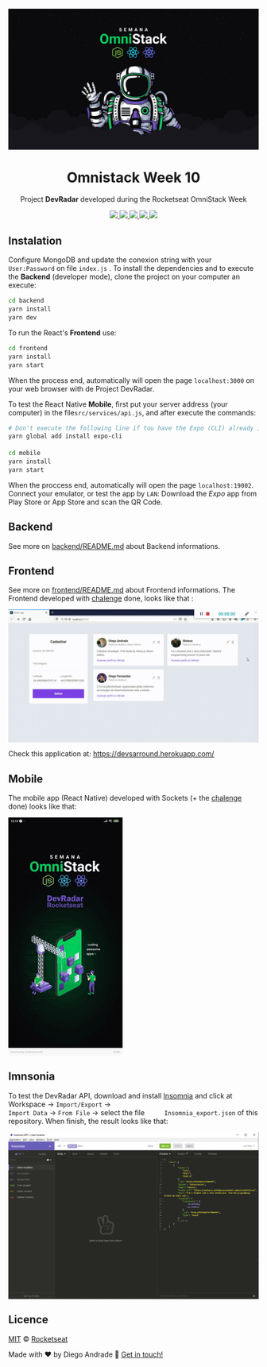 <img src="./static/omnistack.png" align="center"></img>
<h1 align="center">Omnistack Week 10</h1>
<p align="center">Project <strong>DevRadar</strong> developed during the Rocketseat OmniStack Week</p>

<p align="center">
  <a aria-label="NodeJs version" href="https://github.com/nodejs/node/blob/master/doc/changelogs/CHANGELOG_V12.md#12.14.1">
    <img src="https://img.shields.io/badge/node.js@lts-12.14.1-informational?logo=Node.JS"></img>
  </a>
  <a aria-label="ReactJs version" href="https://github.com/facebook/react/blob/master/CHANGELOG.md#16120-november-14-2019">
    <img src="https://img.shields.io/badge/react-16.12.0-informational?logo=react"></img>
  </a>
  <a aria-label="Expo version" href="https://www.npmjs.com/package/expo-cli/v/3.11.5">
    <img src="https://img.shields.io/badge/expo--CLI-3.11.5-informational?logo=expo"></img>
  </a>
  <a aria-label="Chalenges" href="DESAFIOS.md">
  	<img src="https://img.shields.io/badge/desafios-OK-blueviolet"></img>
  </a>
  <a aria-label="Completed" href="https://rocketseat.com.br/week-10/aulas#4">
    <img src="https://img.shields.io/badge/OmniStack-done-green?logo=data:image/png;base64,iVBORw0KGgoAAAANSUhEUgAAABAAAAAQCAMAAAAoLQ9TAAAALVBMVEVHcExxWsF0XMJzXMJxWcFsUsD///9jRrzY0u6Xh9Gsn9n39fyMecy0qd2bjNJWBT0WAAAABHRSTlMA2Do606wF2QAAAGlJREFUGJVdj1cWwCAIBLEsRU3uf9xobDH8+GZwUYi8i6ucJwrxKE+7D0G9Q4vlYqtmCSjndr4CgCgzlyFgfKfKCVO0LrPKjmiqMxGXkJwNnXskqWG+1oSM+BSwD8f29YLNjvx/OQrn+g99oQSoNmt3PgAAAABJRU5ErkJggg=="></img>
  </a>
</p>

## Instalation
Configure MongoDB and update the conexion string with your `User:Password` on file `index.js` .
To install the dependencies and to execute the **Backend** (developer mode), clone the project on your computer an execute:
```bash
cd backend
yarn install
yarn dev
```
To run the React's **Frontend** use:
```bash
cd frontend
yarn install
yarn start
```
When the process end, automatically will open the page `localhost:3000` on your web browser with de Project DevRadar.

To test the React Native **Mobile**, first put your server address (your computer) in the file`src/services/api.js`, and after execute the commands:
```bash
# Don't execute the following line if tou have the Expo (CLI) already intalled! 
yarn global add install expo-cli

cd mobile
yarn install
yarn start
```
When the proccess end, automatically will open the page `localhost:19002`. Connect your emulator, or test the app by `LAN`: Download the *Expo* app from Play Store or App Store and scan the QR Code.

## Backend
See more on [backend/README.md](./backend) about Backend informations.

## Frontend
See more on [frontend/README.md](./frontend) about Frontend informations. The Frontend developed with [chalenge](DESAFIOS.md) done, looks like that :

<img align="center" src="./static/frontend.gif"></img>

Check this application at: https://devsarround.herokuapp.com/

## Mobile
The mobile app (React Native) developed with Sockets (+ the [chalenge](DESAFIOS.md) done) looks like that:

<img align="center" src="./static/mobile.gif?v=2"></img>

## Imnsonia 
To test the DevRadar API, download and install [Insomnia](https://insomnia.rest/download/) and click at Workspace → `Import/Export` →  
`Import Data` → `From File` → select the file ` 	Insomnia_export.json` of this repository. When finish, the result looks like that:

<img align="center" src="./static/insomnia.png"></img>

## Licence

[MIT](./LICENSE) &copy; [Rocketseat](https://rocketseat.com.br/)

Made with ♥ by Diego Andrade :wave: [Get in touch!](https://www.linkedin.com/in/diego-rodrigo-de-andrade-98a0271a0/)
